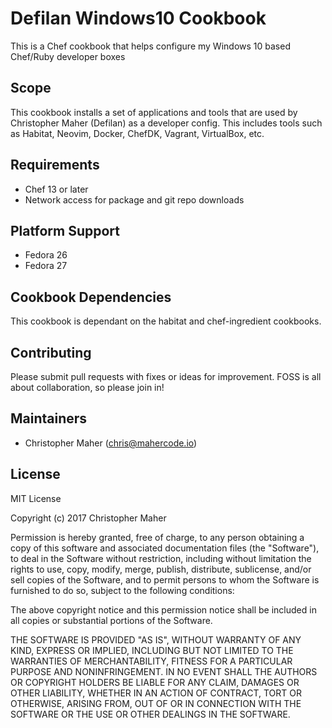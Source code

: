 # Defilan Windows10 Cookbook

This is a Chef cookbook that helps configure my Windows 10 based Chef/Ruby developer boxes

## Scope

This cookbook installs a set of applications and tools that are used by Christopher Maher (Defilan) as a developer
config. This includes tools such as Habitat, Neovim, Docker, ChefDK, Vagrant, VirtualBox, etc.

## Requirements

- Chef 13 or later
- Network access for package and git repo downloads

## Platform Support

- Fedora 26
- Fedora 27

## Cookbook Dependencies

This cookbook is dependant on the habitat and chef-ingredient cookbooks.

## Contributing

Please submit pull requests with fixes or ideas for improvement. FOSS is all about collaboration, so please join in!

## Maintainers

- Christopher Maher ([chris@mahercode.io](mailto:chris@mahercode.io))

## License

MIT License

Copyright (c) 2017 Christopher Maher

Permission is hereby granted, free of charge, to any person obtaining a copy
of this software and associated documentation files (the "Software"), to deal
in the Software without restriction, including without limitation the rights
to use, copy, modify, merge, publish, distribute, sublicense, and/or sell
copies of the Software, and to permit persons to whom the Software is
furnished to do so, subject to the following conditions:

The above copyright notice and this permission notice shall be included in all
copies or substantial portions of the Software.

THE SOFTWARE IS PROVIDED "AS IS", WITHOUT WARRANTY OF ANY KIND, EXPRESS OR
IMPLIED, INCLUDING BUT NOT LIMITED TO THE WARRANTIES OF MERCHANTABILITY,
FITNESS FOR A PARTICULAR PURPOSE AND NONINFRINGEMENT. IN NO EVENT SHALL THE
AUTHORS OR COPYRIGHT HOLDERS BE LIABLE FOR ANY CLAIM, DAMAGES OR OTHER
LIABILITY, WHETHER IN AN ACTION OF CONTRACT, TORT OR OTHERWISE, ARISING FROM,
OUT OF OR IN CONNECTION WITH THE SOFTWARE OR THE USE OR OTHER DEALINGS IN THE
SOFTWARE.
